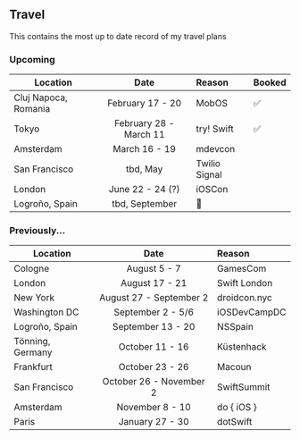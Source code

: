 ## Travel

This contains the most up to date record of my travel plans

### Upcoming

| Location        | Date           | Reason  | Booked |
| --------------- |:--------------:| :-------|:-------|
| Cluj Napoca, Romania | February 17 - 20 | MobOS | ✅  |
| Tokyo | February 28 - March 11 | try! Swift | ✅  |
| Amsterdam | March 16 - 19 | mdevcon | |
| San Francisco | tbd, May | Twilio Signal | |
| London | June 22 - 24 (?) | iOSCon | |
| Logroño, Spain | tbd, September | 🍷 | |

### Previously...

| Location        | Date           | Reason  |
| --------------- |:--------------:| :-------|
| Cologne | August 5 - 7 | GamesCom |
| London     | August 17 - 21 | Swift London |
| New York | August 27 - September 2 | droidcon.nyc |
| Washington DC | September 2 - 5/6 | iOSDevCampDC |
| Logroño, Spain | September 13 - 20 | NSSpain |
| Tönning, Germany | October 11 - 16 | Küstenhack |
| Frankfurt | October 23 - 26 | Macoun |
| San Francisco | October 26 - November 2 | SwiftSummit |
| Amsterdam | November 8 - 10 | do { iOS } |
| Paris | January 27 - 30 | dotSwift |

